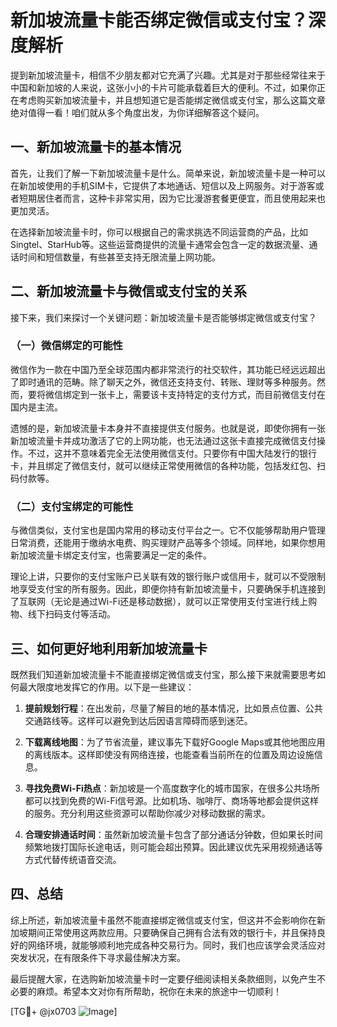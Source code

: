 # 新加坡流量卡能否绑定微信或支付宝？深度解析

提到新加坡流量卡，相信不少朋友都对它充满了兴趣。尤其是对于那些经常往来于中国和新加坡的人来说，这张小小的卡片可能承载着巨大的便利。不过，如果你正在考虑购买新加坡流量卡，并且想知道它是否能绑定微信或支付宝，那么这篇文章绝对值得一看！咱们就从多个角度出发，为你详细解答这个疑问。

## 一、新加坡流量卡的基本情况

首先，让我们了解一下新加坡流量卡是什么。简单来说，新加坡流量卡是一种可以在新加坡使用的手机SIM卡，它提供了本地通话、短信以及上网服务。对于游客或者短期居住者而言，这种卡非常实用，因为它比漫游套餐更便宜，而且使用起来也更加灵活。

在选择新加坡流量卡时，你可以根据自己的需求挑选不同运营商的产品，比如Singtel、StarHub等。这些运营商提供的流量卡通常会包含一定的数据流量、通话时间和短信数量，有些甚至支持无限流量上网功能。

## 二、新加坡流量卡与微信或支付宝的关系

接下来，我们来探讨一个关键问题：新加坡流量卡是否能够绑定微信或支付宝？

### （一）微信绑定的可能性

微信作为一款在中国乃至全球范围内都非常流行的社交软件，其功能已经远远超出了即时通讯的范畴。除了聊天之外，微信还支持支付、转账、理财等多种服务。然而，要将微信绑定到一张卡上，需要该卡支持特定的支付方式，而目前微信支付在国内是主流。

遗憾的是，新加坡流量卡本身并不直接提供支付服务。也就是说，即使你拥有一张新加坡流量卡并成功激活了它的上网功能，也无法通过这张卡直接完成微信支付操作。不过，这并不意味着完全无法使用微信支付。只要你有中国大陆发行的银行卡，并且绑定了微信支付，就可以继续正常使用微信的各种功能，包括发红包、扫码付款等。

### （二）支付宝绑定的可能性

与微信类似，支付宝也是国内常用的移动支付平台之一。它不仅能够帮助用户管理日常消费，还能用于缴纳水电费、购买理财产品等多个领域。同样地，如果你想用新加坡流量卡绑定支付宝，也需要满足一定的条件。

理论上讲，只要你的支付宝账户已关联有效的银行账户或信用卡，就可以不受限制地享受支付宝的所有服务。因此，即便你持有新加坡流量卡，只要确保手机连接到了互联网（无论是通过Wi-Fi还是移动数据），就可以正常使用支付宝进行线上购物、线下扫码支付等活动。

## 三、如何更好地利用新加坡流量卡

既然我们知道新加坡流量卡不能直接绑定微信或支付宝，那么接下来就需要思考如何最大限度地发挥它的作用。以下是一些建议：

1. **提前规划行程**：在出发前，尽量了解目的地的基本情况，比如景点位置、公共交通路线等。这样可以避免到达后因语言障碍而感到迷茫。
   
2. **下载离线地图**：为了节省流量，建议事先下载好Google Maps或其他地图应用的离线版本。这样即使没有网络连接，也能查看当前所在的位置及周边设施信息。

3. **寻找免费Wi-Fi热点**：新加坡是一个高度数字化的城市国家，在很多公共场所都可以找到免费的Wi-Fi信号源。比如机场、咖啡厅、商场等地都会提供这样的服务。充分利用这些资源可以帮助你减少对移动数据的需求。

4. **合理安排通话时间**：虽然新加坡流量卡包含了部分通话分钟数，但如果长时间频繁地拨打国际长途电话，则可能会超出预算。因此建议优先采用视频通话等方式代替传统语音交流。

## 四、总结

综上所述，新加坡流量卡虽然不能直接绑定微信或支付宝，但这并不会影响你在新加坡期间正常使用这两款应用。只要确保自己拥有合法有效的银行卡，并且保持良好的网络环境，就能够顺利地完成各种交易行为。同时，我们也应该学会灵活应对突发状况，在有限条件下寻求最佳解决方案。

最后提醒大家，在选购新加坡流量卡时一定要仔细阅读相关条款细则，以免产生不必要的麻烦。希望本文对你有所帮助，祝你在未来的旅途中一切顺利！

[TG💪+ @jx0703 ![Image](https://github.com/user-attachments/assets/dbca1d08-cadb-493c-b0ec-ad6f7a83f270)]